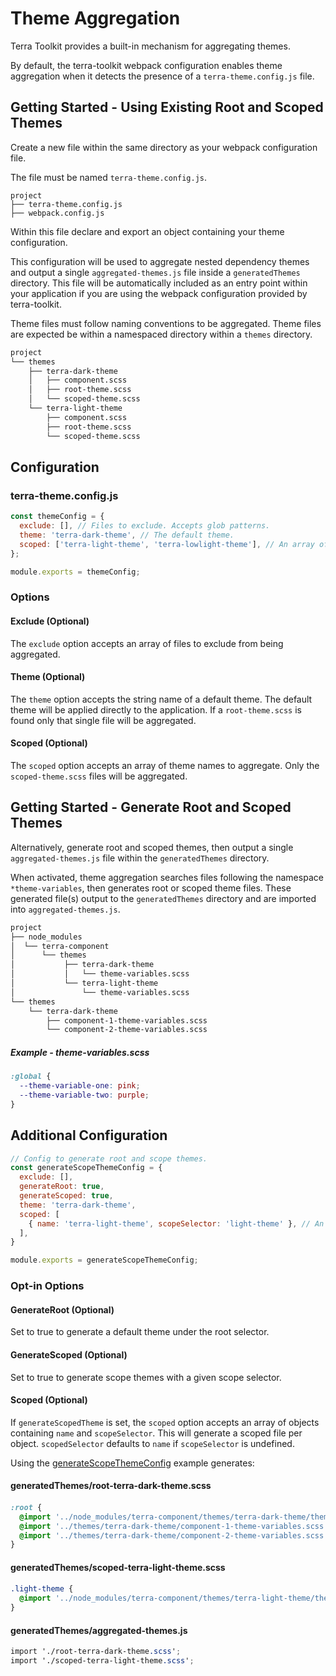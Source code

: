# Theme Aggregation

Terra Toolkit provides a built-in mechanism for aggregating themes.

By default, the terra-toolkit webpack configuration enables theme aggregation when it detects the presence of a `terra-theme.config.js` file.

## Getting Started - Using Existing Root and Scoped Themes

Create a new file within the same directory as your webpack configuration file.

The file must be named `terra-theme.config.js`.

```
project
├── terra-theme.config.js
├── webpack.config.js
```

Within this file declare and export an object containing your theme configuration.

This configuration will be used to aggregate nested dependency themes and output a single `aggregated-themes.js` file inside a `generatedThemes` directory. This file will be automatically included as an entry point within your application if you are using the webpack configuration provided by terra-toolkit.

Theme files must follow naming conventions to be aggregated. Theme files are expected be within a namespaced directory within a `themes` directory.

```txt
project
└── themes
    ├── terra-dark-theme
    │   ├── component.scss
    │   ├── root-theme.scss
    │   └── scoped-theme.scss
    └── terra-light-theme
        ├── component.scss
        ├── root-theme.scss
        └── scoped-theme.scss
```

## Configuration

### terra-theme.config.js

```js
const themeConfig = {
  exclude: [], // Files to exclude. Accepts glob patterns.
  theme: 'terra-dark-theme', // The default theme.
  scoped: ['terra-light-theme', 'terra-lowlight-theme'], // An array of scoped themes.
};

module.exports = themeConfig;
```
### Options

#### Exclude (Optional)

The `exclude` option accepts an array of files to exclude from being aggregated.

#### Theme (Optional)

The `theme` option accepts the string name of a default theme. The default theme will be applied directly to the application. If a `root-theme.scss` is found only that single file will be aggregated.

#### Scoped (Optional)

The `scoped` option accepts an array of theme names to aggregate. Only the `scoped-theme.scss` files will be aggregated.

## Getting Started - Generate Root and Scoped Themes
Alternatively, generate root and scoped themes, then output a single `aggregated-themes.js` file within the `generatedThemes` directory.

When activated, theme aggregation searches files following the namespace `*theme-variables`, then generates root or scoped theme files. These generated file(s) output to the `generatedThemes` directory and are imported into `aggregated-themes.js`.

```txt
project
├── node_modules
│  └── terra-component
│      └── themes
│           ├── terra-dark-theme
│           │   └── theme-variables.scss
│           └── terra-light-theme
│               └── theme-variables.scss
└── themes
    └── terra-dark-theme
        ├── component-1-theme-variables.scss
        └── component-2-theme-variables.scss
```

##### Example - theme-variables.scss
```scss
:global {
  --theme-variable-one: pink;
  --theme-variable-two: purple;
}
```

## Additional Configuration

```js
// Config to generate root and scope themes.
const generateScopeThemeConfig = {
  exclude: [],
  generateRoot: true,
  generateScoped: true,
  theme: 'terra-dark-theme',
  scoped: [
    { name: 'terra-light-theme', scopeSelector: 'light-theme' }, // An array of scoped theme config objects.
  ],
}

module.exports = generateScopeThemeConfig;
```

### Opt-in Options

#### GenerateRoot (Optional)
Set to true to generate a default theme under the root selector.

#### GenerateScoped (Optional)

Set to true to generate scope themes with a given scope selector.

#### Scoped (Optional)

If `generateScopedTheme` is set, the `scoped` option accepts an array of objects containing `name` and `scopeSelector`. This will generate a scoped file per object. `scopedSelector` defaults to `name` if `scopeSelector` is undefined.

Using the [generateScopeThemeConfig](###terra-theme.config.js) example generates:

#### generatedThemes/root-terra-dark-theme.scss
####
```scss
:root {
  @import '../node_modules/terra-component/themes/terra-dark-theme/theme-variables.scss';
  @import '../themes/terra-dark-theme/component-1-theme-variables.scss';
  @import '../themes/terra-dark-theme/component-2-theme-variables.scss';
}
```

#### generatedThemes/scoped-terra-light-theme.scss
####
```scss
.light-theme {
  @import '../node_modules/terra-component/themes/terra-light-theme/theme-variables.scss';
}
```

#### generatedThemes/aggregated-themes.js
```scss
import './root-terra-dark-theme.scss';
import './scoped-terra-light-theme.scss';
```
